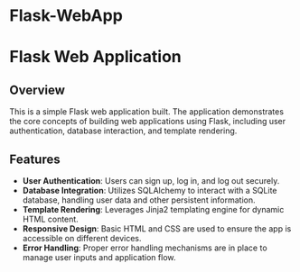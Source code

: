 # Flask-WebApp
 
# Flask Web Application

## Overview

This is a simple Flask web application built. The application demonstrates the core concepts of building web applications using Flask, including user authentication, database interaction, and template rendering.

## Features

- **User Authentication**: Users can sign up, log in, and log out securely.
- **Database Integration**: Utilizes SQLAlchemy to interact with a SQLite database, handling user data and other persistent information.
- **Template Rendering**: Leverages Jinja2 templating engine for dynamic HTML content.
- **Responsive Design**: Basic HTML and CSS are used to ensure the app is accessible on different devices.
- **Error Handling**: Proper error handling mechanisms are in place to manage user inputs and application flow.


